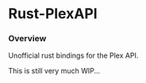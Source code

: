 # Rust-PlexAPI

### Overview
Unofficial rust bindings for the Plex API.


This is still very much WIP...

